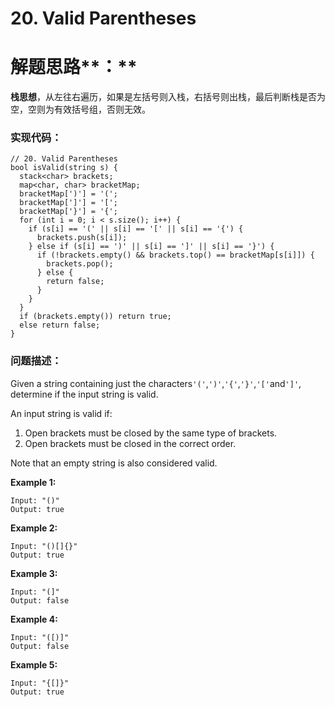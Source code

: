 # 20. Valid Parentheses

# 解题思路**：**

**栈思想**，从左往右遍历，如果是左括号则入栈，右括号则出栈，最后判断栈是否为空，空则为有效括号组，否则无效。

### 实现代码：

```
// 20. Valid Parentheses
bool isValid(string s) {
  stack<char> brackets;
  map<char, char> bracketMap;
  bracketMap[')'] = '(';
  bracketMap[']'] = '[';
  bracketMap['}'] = '{';
  for (int i = 0; i < s.size(); i++) {
    if (s[i] == '(' || s[i] == '[' || s[i] == '{') {
      brackets.push(s[i]);
    } else if (s[i] == ')' || s[i] == ']' || s[i] == '}') {
      if (!brackets.empty() && brackets.top() == bracketMap[s[i]]) {
        brackets.pop();
      } else {
        return false;
      }
    }
  }
  if (brackets.empty()) return true;
  else return false;
}
```

### 问题描述：

Given a string containing just the characters`'('`,`')'`,`'{'`,`'}'`,`'['`and`']'`, determine if the input string is valid.

An input string is valid if:

1. Open brackets must be closed by the same type of brackets.
2. Open brackets must be closed in the correct order.

Note that an empty string is also considered valid.

**Example 1:**

```
Input: "()"
Output: true
```

**Example 2:**

```
Input: "()[]{}"
Output: true
```

**Example 3:**

```
Input: "(]"
Output: false
```

**Example 4:**

```
Input: "([)]"
Output: false
```

**Example 5:**

```
Input: "{[]}"
Output: true
```



